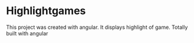 # Highlightgames

This project was created with angular. It displays highlight of game. Totally built with angular

